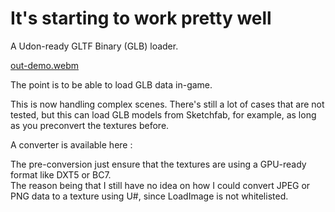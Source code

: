 # It's starting to work pretty well

A Udon-ready GLTF Binary (GLB) loader.

[out-demo.webm](https://github.com/vr-voyage/vrchat-glb-loader/assets/84687350/001c47a1-278e-4bae-99f5-a0db48d7c3bc)

The point is to be able to load GLB data in-game.

This is now handling complex scenes. There's still a lot of
cases that are not tested, but this can load GLB models from
Sketchfab, for example, as long as you preconvert the textures before.

A converter is available here : 

The pre-conversion just ensure that the textures are using
a GPU-ready format like DXT5 or BC7.  
The reason being that I still have no idea on how I could convert
JPEG or PNG data to a texture using U#, since LoadImage is not whitelisted.
